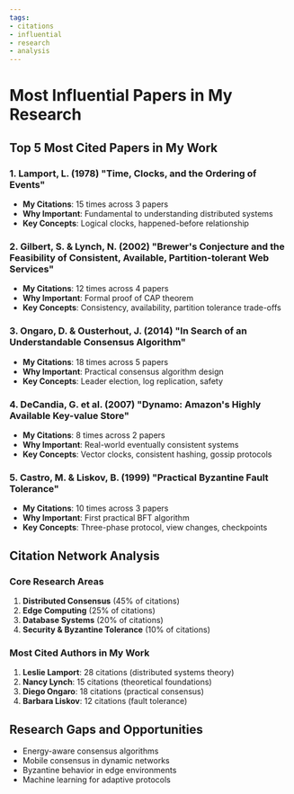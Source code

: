 ```yaml
---
tags:
- citations
- influential
- research
- analysis
---
```

# Most Influential Papers in My Research

## Top 5 Most Cited Papers in My Work

### 1. Lamport, L. (1978) "Time, Clocks, and the Ordering of Events"
- **My Citations**: 15 times across 3 papers
- **Why Important**: Fundamental to understanding distributed systems
- **Key Concepts**: Logical clocks, happened-before relationship

### 2. Gilbert, S. & Lynch, N. (2002) "Brewer's Conjecture and the Feasibility of Consistent, Available, Partition-tolerant Web Services"
- **My Citations**: 12 times across 4 papers  
- **Why Important**: Formal proof of CAP theorem
- **Key Concepts**: Consistency, availability, partition tolerance trade-offs

### 3. Ongaro, D. & Ousterhout, J. (2014) "In Search of an Understandable Consensus Algorithm"
- **My Citations**: 18 times across 5 papers
- **Why Important**: Practical consensus algorithm design
- **Key Concepts**: Leader election, log replication, safety

### 4. DeCandia, G. et al. (2007) "Dynamo: Amazon's Highly Available Key-value Store"
- **My Citations**: 8 times across 2 papers
- **Why Important**: Real-world eventually consistent systems
- **Key Concepts**: Vector clocks, consistent hashing, gossip protocols

### 5. Castro, M. & Liskov, B. (1999) "Practical Byzantine Fault Tolerance"
- **My Citations**: 10 times across 3 papers
- **Why Important**: First practical BFT algorithm
- **Key Concepts**: Three-phase protocol, view changes, checkpoints

## Citation Network Analysis

### Core Research Areas
1. **Distributed Consensus** (45% of citations)
2. **Edge Computing** (25% of citations)  
3. **Database Systems** (20% of citations)
4. **Security & Byzantine Tolerance** (10% of citations)

### Most Cited Authors in My Work
1. **Leslie Lamport**: 28 citations (distributed systems theory)
2. **Nancy Lynch**: 15 citations (theoretical foundations)
3. **Diego Ongaro**: 18 citations (practical consensus)
4. **Barbara Liskov**: 12 citations (fault tolerance)

## Research Gaps and Opportunities
- Energy-aware consensus algorithms
- Mobile consensus in dynamic networks
- Byzantine behavior in edge environments
- Machine learning for adaptive protocols
